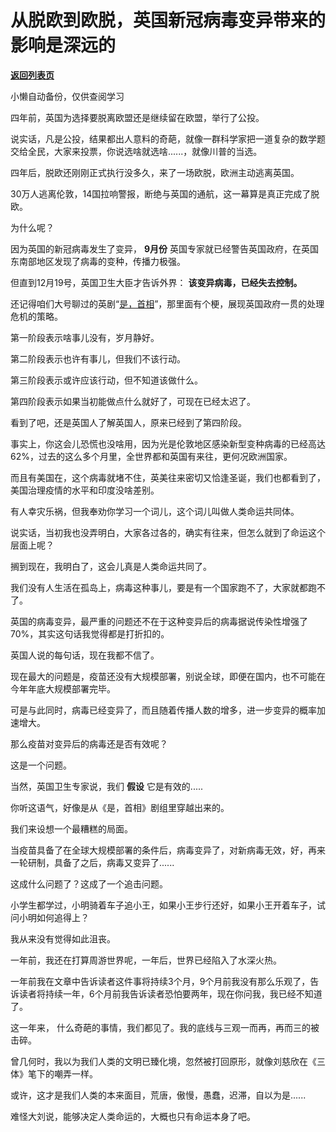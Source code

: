 # 从脱欧到欧脱，英国新冠病毒变异带来的影响是深远的

[**返回列表页**](/gzh/记忆承载3)

小懒自动备份，仅供查阅学习

四年前，英国为选择要脱离欧盟还是继续留在欧盟，举行了公投。

  

说实话，凡是公投，结果都出人意料的奇葩，就像一群科学家把一道复杂的数学题交给全民，大家来投票，你说选啥就选啥......，就像川普的当选。

  

四年后，脱欧还刚刚正式执行没多久，来了一场欧脱，欧洲主动逃离英国。  

  

30万人逃离伦敦，14国拉响警报，断绝与英国的通航，这一幕算是真正完成了脱欧。

  

为什么呢？

  

因为英国的新冠病毒发生了变异， **9月份** 英国专家就已经警告英国政府，在英国东南部地区发现了病毒的变种，传播力极强。

  

但直到12月19号，英国卫生大臣才告诉外界： **该变异病毒，已经失去控制。**  

  

还记得咱们大号聊过的英剧“[是，首相](https://mp.weixin.qq.com/s?__biz=MzU0MjYwNDU2Mw==&mid=2247494937&idx=2&sn=ef70767c9f7c3a2536838fe808e9798d&chksm=fb1a8165cc6d0873a34c09bb87bb0aecf4f77503e3d81af602ced6804ece25a1aba58f347b57&token=866476602&lang=zh_CN&scene=21#wechat_redirect)”，那里面有个梗，展现英国政府一贯的处理危机的策略。

  

第一阶段表示啥事儿没有，岁月静好。

第二阶段表示也许有事儿，但我们不该行动。

第三阶段表示或许应该行动，但不知道该做什么。

第四阶段表示如果当初能做点什么就好了，可现在已经太迟了。

  

看到了吧，还是英国人了解英国人，原来已经到了第四阶段。

  

事实上，你这会儿恐慌也没啥用，因为光是伦敦地区感染新型变种病毒的已经高达62%，过去的这么多个月里，全世界都和英国有来往，更何况欧洲国家。  

  

而且有美国在，这个病毒就堵不住，英美往来密切又恰逢圣诞，我们也都看到了，美国治理疫情的水平和印度没啥差别。  

  

有人幸灾乐祸，但我奉劝你学习一个词儿，这个词儿叫做人类命运共同体。  

  

说实话，当初我也没弄明白，大家各过各的，确实有往来，但怎么就到了命运这个层面上呢？  

  

搁到现在，我明白了，这会儿真是人类命运共同了。  

  

我们没有人生活在孤岛上，病毒这种事儿，要是有一个国家跑不了，大家就都跑不了。

  

英国的病毒变异，最严重的问题还不在于这种变异后的病毒据说传染性增强了70%，其实这句话我觉得都是打折扣的。  

  

英国人说的每句话，现在我都不信了。  

  

现在最大的问题是，疫苗还没有大规模部署，别说全球，即便在国内，也不可能在今年年底大规模部署完毕。

  

可是与此同时，病毒已经变异了，而且随着传播人数的增多，进一步变异的概率加速增大。

  

那么疫苗对变异后的病毒还是否有效呢？  

  

这是一个问题。

  

当然，英国卫生专家说，我们 **假设** 它是有效的.....

  

你听这语气，好像是从《是，首相》剧组里穿越出来的。

  

我们来设想一个最糟糕的局面。  

  

当疫苗具备了在全球大规模部署的条件后，病毒变异了，对新病毒无效，好，再来一轮研制，具备了之后，病毒又变异了......

  

这成什么问题了？这成了一个追击问题。

  

小学生都学过，小明骑着车子追小王，如果小王步行还好，如果小王开着车子，试问小明如何追得上？

  

我从来没有觉得如此沮丧。  

  

一年前，我还在打算周游世界呢，一年后，世界已经陷入了水深火热。

  

一年前我在文章中告诉读者这件事将持续3个月，9个月前我没有那么乐观了，告诉读者将持续一年，6个月前我告诉读者恐怕要两年，现在你问我，我已经不知道了。

  

这一年来， 什么奇葩的事情，我们都见了。我的底线与三观一而再，再而三的被击碎。  

  

曾几何时，我以为我们人类的文明已臻化境，忽然被打回原形，就像刘慈欣在《三体》笔下的嘲弄一样。

  

或许，这才是我们人类的本来面目，荒唐，傲慢，愚蠢，迟滞，自以为是......

  

难怪大刘说，能够决定人类命运的，大概也只有命运本身了吧。

